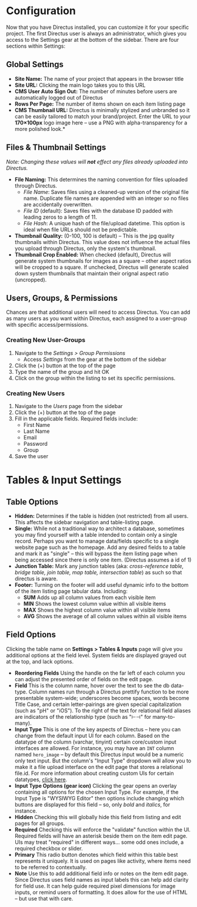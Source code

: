 # Configuration
Now that you have Directus installed, you can customize it for your specific project. The first Directus user is always an administrator, which gives you access to the Settings gear at the bottom of the sidebar. There are four sections within Settings:

## Global Settings
* **Site Name:** The name of your project that appears in the browser title
* **Site URL:** Clicking the main logo takes you to this URL
* **CMS User Auto Sign Out:** The number of minutes before users are automatically logged out of Directus
* **Rows Per Page:** The number of items shown on each item listing page
* **CMS Thumbnail URL:** Directus is minimally stylized and unbranded so it can be easily tailored to match your brand/project. Enter the URL to your **170×100px** logo image here – use a PNG with alpha-transparency for a more polished look.*

## Files & Thumbnail Settings
_Note: Changing these values will **not** effect any files already uploaded into Directus._
* **File Naming:** This determines the naming convention for files uploaded through Directus.
    * *File Name*: Saves files using a cleaned-up version of the original file name. Duplicate file names are appended with an integer so no files are accidentally overwritten.
    * *File ID* (default): Saves files with the database ID padded with leading zeros to a length of 11.
    * *File Hash*: A unique hash of the file/upload datetime. This option is ideal when file URLs should not be predictable.
* **Thumbnail Quality:** (0-100, 100 is default) – This is the jpg quality thumbnails within Directus. This value does not influence the actual files you upload through Directus, only the system's thumbnail.
* **Thumbnail Crop Enabled:** When checked (default), Directus will generate system thumbnails for images as a square – other aspect ratios will be cropped to a square. If unchecked, Directus will generate scaled down system thumbnails that maintain their orignal aspect ratio (uncropped).

## Users, Groups, & Permissions
Chances are that additional users will need to access Directus. You can add as many users as you want within Directus, each assigned to a user-group with specific access/permissions.

### Creating New User-Groups
1. Navigate to the _Settings > Group Permissions_
    * Access _Settings_ from the gear at the bottom of the sidebar
2. Click the (+) button at the top of the page
2. Type the name of the group and hit OK
3. Click on the group within the listing to set its specific permissions.

### Creating New Users
1. Navigate to the _Users_ page from the sidebar
2. Click the (+) button at the top of the page
3. Fill in the applicable fields. Required fields include:
    * First Name
    * Last Name
    * Email
    * Password
    * Group
4. Save the user

# Tables & Input Settings

## Table Options
* **Hidden:** Determines if the table is hidden (not restricted) from all users. This affects the sidebar navigation and table-listing page.
* **Single:** While not a traditional way to architect a database, sometimes you may find yourself with a table intended to contain only a single record. Perhaps you want to manage data/fields specific to a single website page such as the homepage. Add any desired fields to a table and mark it as "single" – this will bypass the item listing page when being accessed since there is only one item. (Directus assumes a id of 1)
* **Junction Table:** Mark any junction tables (aka: *cross-reference table, bridge table, join table, map table, intersection table*) as such so that directus is aware.
* **Footer:** Turning on the footer will add useful dynamic info to the bottom of the item listing page tabular data. Including:
    * **SUM** Adds up all column values from each visible item
    * **MIN** Shows the lowest column value within all visible items
    * **MAX** Shows the highest column value within all visible items
    * **AVG** Shows the average of all column values within all visible items

## Field Options
Clicking the table name on **Settings > Tables & Inputs** page will give you additional options at the field level. System fields are displayed grayed out at the top, and lack options.

* **Reordering Fields** Using the handle on the far left of each column you can adjust the presented order of fields on the edit page.
* **Field** This is the column name, hover over the text to see the db data-type. Column names run through a Directus prettify function to be more presentable system-wide; underscores become spaces, words become Title Case, and certain letter-pairings are given special capitalization (such as "pH" or "iOS"). To the right of the text for relational field aliases are indicators of the relationship type (such as "⊢⊣" for many-to-many).
* **Input Type** This is one of the key aspects of Directus – here you can change from the default input UI for each column. Based on the datatype of the column (varchar, tinyint) certain core/custom input interfaces are allowed. For instance, you may have an `INT` column named `hero_image` – by default this Directus input would be a numeric only text input. But the column's "Input Type" dropdown will allow you to make it a file upload interface on the edit page that stores a relational file.id. For more information about creating custom UIs for certain datatypes, [click here](https://github.com/RNGR/directus6/wiki/4.-Extending-Directus#custom-inputs-uis).
* **Input Type Options (gear icon)** Clicking the gear opens an overlay containing all options for the chosen Input Type. For example, if the Input Type is "WYSIWYG Editor" then options include changing which buttons are displayed for this field – so, only *bold* and *italics*, for instance.
* **Hidden** Checking this will globally hide this field from listing and edit pages for all groups.
* **Required** Checking this will enforce the "validate" function within the UI. Required fields will have an asterisk beside them on the item edit page. UIs may treat "required" in different ways... some odd ones include, a required checkbox or slider.
* **Primary** This radio button denotes which field within this table best represents it uniquely. It is used on pages like activity, where items need to be referred to contextually.
* **Note** Use this to add additional field info or notes on the item edit page. Since Directus uses field names as input labels this can help add clarity for field use. It can help guide required pixel dimensions for image inputs, or remind users of formatting. It does allow for the use of HTML – but use that with care.

